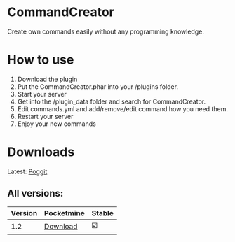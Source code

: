 # CommandCreator
Create own commands easily without any programming knowledge.
# How to use
1. Download the plugin
2. Put the CommandCreator.phar into your /plugins folder.
3. Start your server
4. Get into the /plugin_data folder and search for CommandCreator.
5. Edit commands.yml and add/remove/edit command how you need them.
6. Restart your server
7. Enjoy your new commands
# Downloads
Latest: [Poggit](https://poggit.pmmp.io/ci/LBWBDeveloper/CommandCreator/CommandCreator/dev:1)
## All versions:
|Version|Pocketmine|Stable|
|-------|----------|------|
|1.2|[Download](https://poggit.pmmp.io/r/158157/CommandCreator_dev-1.phar)|☑️|
